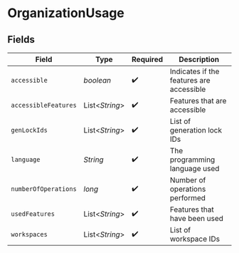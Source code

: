 # OrganizationUsage


## Fields

| Field                                    | Type                                     | Required                                 | Description                              |
| ---------------------------------------- | ---------------------------------------- | ---------------------------------------- | ---------------------------------------- |
| `accessible`                             | *boolean*                                | :heavy_check_mark:                       | Indicates if the features are accessible |
| `accessibleFeatures`                     | List<*String*>                           | :heavy_check_mark:                       | Features that are accessible             |
| `genLockIds`                             | List<*String*>                           | :heavy_check_mark:                       | List of generation lock IDs              |
| `language`                               | *String*                                 | :heavy_check_mark:                       | The programming language used            |
| `numberOfOperations`                     | *long*                                   | :heavy_check_mark:                       | Number of operations performed           |
| `usedFeatures`                           | List<*String*>                           | :heavy_check_mark:                       | Features that have been used             |
| `workspaces`                             | List<*String*>                           | :heavy_check_mark:                       | List of workspace IDs                    |